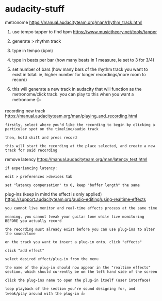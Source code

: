 # audacity-stuff

metronome https://manual.audacityteam.org/man/rhythm_track.html

1. use tempo tapper to find bpm https://www.musictheory.net/tools/tapper
	
2. generate > rhythm track
	
3. type in tempo (bpm)
	
4. type in beats per bar (how many beats in 1 measure, ie set to 3 for 3/4)
	
5. set number of bars (how many bars of the rhythm track you want to exist in total. ie, higher number for longer recordings/more room to record)
	
6. this will generate a new track in audacity that will function as the metronome/click track. you can play to this when you want a metronome 👍


recording new track https://manual.audacityteam.org/man/playing_and_recording.html

	firstly, select where you'd like the recording to begin by clicking a particular spot on the timeline/audio track
	
	then, hold shift and press record
	
	this will start the recording at the place selected, and create a new track for said recording
	


remove latency https://manual.audacityteam.org/man/latency_test.html

	if experiencing latency:
	
	edit > preferences >devices tab
	
	set "latency compensation" to 0, keep "buffer length" the same
	


plug-ins (keep in mind the effect is only applied) https://support.audacityteam.org/audio-editing/using-realtime-effects

	you cannot live monitor and real-time effects process at the same time
	
	meaning, you cannot tweak your guitar tone while live monitoring BEFORE you actually record
	
	the recording must already exist before you can use plug-ins to alter the sound/tone
	
	on the track you want to insert a plug-in onto, click "effects"
	
	click "add effect"
	
	select desired effect/plug-in from the menu
	
	the name of the plug-in should now appear in the "realtime effects" section, which should currently be on the left hand side of the screen
	
	click the plug-ins name to open the plug-in itself (user interface)
	
	loop playback of the section you're sound designing for, and tweak/play around with the plug-in 👍
	
